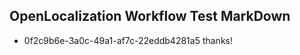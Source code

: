 ## OpenLocalization Workflow Test MarkDown
* 0f2c9b6e-3a0c-49a1-af7c-22eddb4281a5 thanks!

<!--HONumber=Sep16_HO1-->


